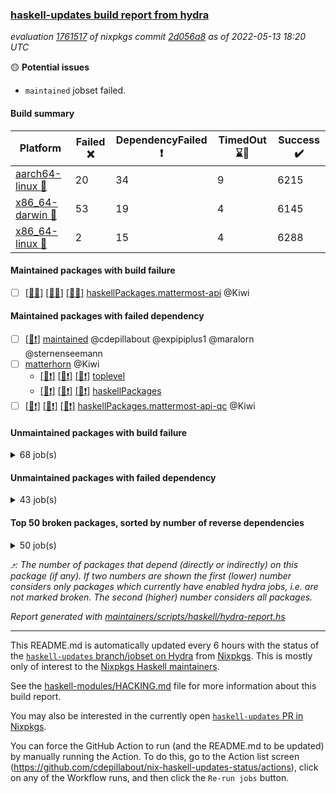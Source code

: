 ### [haskell-updates build report from hydra](https://hydra.nixos.org/jobset/nixpkgs/haskell-updates)
*evaluation [1761517](https://hydra.nixos.org/eval/1761517) of nixpkgs commit [2d056a8](https://github.com/NixOS/nixpkgs/commits/2d056a8d999d65f206b7267bbd6311479fd85498) as of 2022-05-13 18:20 UTC*

:yellow_circle: **Potential issues**
  * `maintained` jobset failed.

#### Build summary

 | Platform | Failed :x: | DependencyFailed :heavy_exclamation_mark: | TimedOut :hourglass::no_entry_sign: | Success :heavy_check_mark: | 
 | --- | --- | --- | --- | --- | 
 | [aarch64-linux :iphone:](https://hydra.nixos.org/eval/1761517?filter=.aarch64-linux) | 20 | 34 | 9 | 6215 | 
 | [x86_64-darwin :apple:](https://hydra.nixos.org/eval/1761517?filter=.x86_64-darwin) | 53 | 19 | 4 | 6145 | 
 | [x86_64-linux :penguin:](https://hydra.nixos.org/eval/1761517?filter=.x86_64-linux) | 2 | 15 | 4 | 6288 | 
#### Maintained packages with build failure
- [ ] [[:iphone::x:]](https://hydra.nixos.org/build/176338154) [[:apple::x:]](https://hydra.nixos.org/build/176332888) [[:penguin::x:]](https://hydra.nixos.org/build/176332637) [haskellPackages.mattermost-api](https://hydra.nixos.org/eval/1761517?filter=haskellPackages.mattermost-api) @Kiwi
#### Maintained packages with failed dependency
- [ ] [[:penguin::heavy_exclamation_mark:]](https://hydra.nixos.org/build/176672792) [maintained](https://hydra.nixos.org/eval/1761517?filter=maintained) @cdepillabout @expipiplus1 @maralorn @sternenseemann
- [ ] [matterhorn](https://hydra.nixos.org/eval/1761517?filter=matterhorn) @Kiwi
  - [[:iphone::heavy_exclamation_mark:]](https://hydra.nixos.org/build/176340840) [[:apple::heavy_exclamation_mark:]](https://hydra.nixos.org/build/176347410) [[:penguin::heavy_exclamation_mark:]](https://hydra.nixos.org/build/176332460) [toplevel](https://hydra.nixos.org/eval/1761517?filter=matterhorn)
  - [[:iphone::heavy_exclamation_mark:]](https://hydra.nixos.org/build/176347586) [[:apple::heavy_exclamation_mark:]](https://hydra.nixos.org/build/176331063) [[:penguin::heavy_exclamation_mark:]](https://hydra.nixos.org/build/176336814) [haskellPackages](https://hydra.nixos.org/eval/1761517?filter=haskellPackages.matterhorn)
- [ ] [[:iphone::heavy_exclamation_mark:]](https://hydra.nixos.org/build/176341316) [[:apple::heavy_exclamation_mark:]](https://hydra.nixos.org/build/176338398) [[:penguin::heavy_exclamation_mark:]](https://hydra.nixos.org/build/176346340) [haskellPackages.mattermost-api-qc](https://hydra.nixos.org/eval/1761517?filter=haskellPackages.mattermost-api-qc) @Kiwi
#### Unmaintained packages with build failure
<details><summary>68 job(s) </summary>

- [ ] [[:iphone::x:]](https://hydra.nixos.org/build/176338807) [[:apple::heavy_check_mark:]](https://hydra.nixos.org/build/176337766) [[:penguin::heavy_check_mark:]](https://hydra.nixos.org/build/176336810) [haskellPackages.OrderedBits](https://hydra.nixos.org/eval/1761517?filter=haskellPackages.OrderedBits)  :arrow_heading_up: 5 | 36
- [ ] [[:iphone::x:]](https://hydra.nixos.org/build/176336615) [[:apple::heavy_check_mark:]](https://hydra.nixos.org/build/176342941) [[:penguin::heavy_check_mark:]](https://hydra.nixos.org/build/176339732) [haskellPackages.hw-json-simd](https://hydra.nixos.org/eval/1761517?filter=haskellPackages.hw-json-simd)  :arrow_heading_up: 2 | 8
- [ ] [[:iphone::x:]](https://hydra.nixos.org/build/176342863) [[:apple::heavy_check_mark:]](https://hydra.nixos.org/build/176343991) [[:penguin::heavy_check_mark:]](https://hydra.nixos.org/build/176348536) [haskellPackages.hw-simd](https://hydra.nixos.org/eval/1761517?filter=haskellPackages.hw-simd)  :arrow_heading_up: 2 | 8
- [ ] [[:iphone::x:]](https://hydra.nixos.org/build/176340275) [[:apple::heavy_check_mark:]](https://hydra.nixos.org/build/176332099) [[:penguin::heavy_check_mark:]](https://hydra.nixos.org/build/176340029) [haskellPackages.quic](https://hydra.nixos.org/eval/1761517?filter=haskellPackages.quic)  :arrow_heading_up: 2 | 2
- [ ] [[:iphone::x:]](https://hydra.nixos.org/build/176330055) [[:apple::heavy_check_mark:]](https://hydra.nixos.org/build/176347549) [[:penguin::heavy_check_mark:]](https://hydra.nixos.org/build/176345094) [haskellPackages.freetype2](https://hydra.nixos.org/eval/1761517?filter=haskellPackages.freetype2)  :arrow_heading_up: 1 | 8
- [ ] [[:iphone::heavy_check_mark:]](https://hydra.nixos.org/build/176342291) [[:apple::x:]](https://hydra.nixos.org/build/176340114) [[:penguin::heavy_check_mark:]](https://hydra.nixos.org/build/176339691) [haskellPackages.free-vector-spaces](https://hydra.nixos.org/eval/1761517?filter=haskellPackages.free-vector-spaces)  :arrow_heading_up: 1 | 7
- [ ] [[:iphone::x:]](https://hydra.nixos.org/build/176339772) [[:apple::heavy_check_mark:]](https://hydra.nixos.org/build/176340905) [[:penguin::heavy_check_mark:]](https://hydra.nixos.org/build/176334693) [haskellPackages.long-double](https://hydra.nixos.org/eval/1761517?filter=haskellPackages.long-double)  :arrow_heading_up: 1 | 2
- [ ] [[:iphone::x:]](https://hydra.nixos.org/build/176344890) [[:apple::x:]](https://hydra.nixos.org/build/176348741) [[:penguin::heavy_check_mark:]](https://hydra.nixos.org/build/176333564) [haskellPackages.easytensor](https://hydra.nixos.org/eval/1761517?filter=haskellPackages.easytensor)  :arrow_heading_up: 1 | 1
- [ ] [[:iphone::heavy_check_mark:]](https://hydra.nixos.org/build/176338566) [[:apple::x:]](https://hydra.nixos.org/build/176333846) [[:penguin::heavy_check_mark:]](https://hydra.nixos.org/build/176338889) [haskellPackages.grab](https://hydra.nixos.org/eval/1761517?filter=haskellPackages.grab)  :arrow_heading_up: 1 | 1
- [ ] [[:iphone::heavy_check_mark:]](https://hydra.nixos.org/build/176347733) [[:apple::x:]](https://hydra.nixos.org/build/176331111) [[:penguin::heavy_check_mark:]](https://hydra.nixos.org/build/176333701) [haskellPackages.keep-alive](https://hydra.nixos.org/eval/1761517?filter=haskellPackages.keep-alive)  :arrow_heading_up: 1 | 1
- [ ] [[:iphone::x:]](https://hydra.nixos.org/build/176337639) [[:apple::heavy_check_mark:]](https://hydra.nixos.org/build/176333851) [[:penguin::heavy_check_mark:]](https://hydra.nixos.org/build/176340692) [haskellPackages.nlopt-haskell](https://hydra.nixos.org/eval/1761517?filter=haskellPackages.nlopt-haskell)  :arrow_heading_up: 1 | 1
- [ ] [[:iphone::x:]](https://hydra.nixos.org/build/176337848) [[:apple::heavy_check_mark:]](https://hydra.nixos.org/build/176335253) [[:penguin::heavy_check_mark:]](https://hydra.nixos.org/build/176343331) [haskellPackages.swisstable](https://hydra.nixos.org/eval/1761517?filter=haskellPackages.swisstable)  :arrow_heading_up: 1 | 1
- [ ] [[:iphone::x:]](https://hydra.nixos.org/build/176348238) [[:apple::heavy_check_mark:]](https://hydra.nixos.org/build/176345641) [[:penguin::heavy_check_mark:]](https://hydra.nixos.org/build/176339162) [haskellPackages.unicode-properties](https://hydra.nixos.org/eval/1761517?filter=haskellPackages.unicode-properties)  :arrow_heading_up: 1 | 1
- [ ] [[:iphone::heavy_check_mark:]](https://hydra.nixos.org/build/176346122) [[:apple::x:]](https://hydra.nixos.org/build/176347913) [[:penguin::heavy_check_mark:]](https://hydra.nixos.org/build/176346030) [haskellPackages.zip](https://hydra.nixos.org/eval/1761517?filter=haskellPackages.zip)  :arrow_heading_up: 0 | 5
- [ ] [[:iphone::heavy_check_mark:]](https://hydra.nixos.org/build/176337930) [[:apple::x:]](https://hydra.nixos.org/build/176334979) [[:penguin::heavy_check_mark:]](https://hydra.nixos.org/build/176332151) [haskellPackages.PyF](https://hydra.nixos.org/eval/1761517?filter=haskellPackages.PyF)  :arrow_heading_up: 0 | 4
- [ ] [[:iphone::heavy_check_mark:]](https://hydra.nixos.org/build/176346341) [[:apple::x:]](https://hydra.nixos.org/build/176337638) [[:penguin::heavy_check_mark:]](https://hydra.nixos.org/build/176344418) [haskellPackages.hmidi](https://hydra.nixos.org/eval/1761517?filter=haskellPackages.hmidi)  :arrow_heading_up: 0 | 4
- [ ] [[:iphone::heavy_check_mark:]](https://hydra.nixos.org/build/176332834) [[:apple::x:]](https://hydra.nixos.org/build/176340336) [[:penguin::heavy_check_mark:]](https://hydra.nixos.org/build/176340177) [haskellPackages.posix-socket](https://hydra.nixos.org/eval/1761517?filter=haskellPackages.posix-socket)  :arrow_heading_up: 0 | 2
- [ ] [[:iphone::heavy_check_mark:]](https://hydra.nixos.org/build/176330938) [[:apple::x:]](https://hydra.nixos.org/build/176347175) [[:penguin::heavy_check_mark:]](https://hydra.nixos.org/build/176336603) [haskellPackages.gi-gdkx11](https://hydra.nixos.org/eval/1761517?filter=haskellPackages.gi-gdkx11)  :arrow_heading_up: 0 | 1
- [ ] [[:iphone::heavy_check_mark:]](https://hydra.nixos.org/build/176339302) [[:apple::x:]](https://hydra.nixos.org/build/176345268) [[:penguin::heavy_check_mark:]](https://hydra.nixos.org/build/176341023) [haskellPackages.hamid](https://hydra.nixos.org/eval/1761517?filter=haskellPackages.hamid)  :arrow_heading_up: 0 | 1
- [ ] [[:iphone::heavy_check_mark:]](https://hydra.nixos.org/build/176340032) [[:apple::x:]](https://hydra.nixos.org/build/176333290) [[:penguin::heavy_check_mark:]](https://hydra.nixos.org/build/176348580) [haskellPackages.hmatrix-morpheus](https://hydra.nixos.org/eval/1761517?filter=haskellPackages.hmatrix-morpheus)  :arrow_heading_up: 0 | 1
- [ ] [[:iphone::heavy_check_mark:]](https://hydra.nixos.org/build/176331526) [[:apple::x:]](https://hydra.nixos.org/build/176338473) [[:penguin::heavy_check_mark:]](https://hydra.nixos.org/build/176334343) [haskellPackages.huckleberry](https://hydra.nixos.org/eval/1761517?filter=haskellPackages.huckleberry)  :arrow_heading_up: 0 | 1
- [ ] [[:iphone::heavy_check_mark:]](https://hydra.nixos.org/build/176346325) [[:apple::x:]](https://hydra.nixos.org/build/176346937) [[:penguin::heavy_check_mark:]](https://hydra.nixos.org/build/176344667) [haskellPackages.openal-ffi](https://hydra.nixos.org/eval/1761517?filter=haskellPackages.openal-ffi)  :arrow_heading_up: 0 | 1
- [ ] [[:iphone::x:]](https://hydra.nixos.org/build/176337762) [[:apple::heavy_check_mark:]](https://hydra.nixos.org/build/176343438) [[:penguin::heavy_check_mark:]](https://hydra.nixos.org/build/176346615) [haskellPackages.picosat](https://hydra.nixos.org/eval/1761517?filter=haskellPackages.picosat)  :arrow_heading_up: 0 | 1
- [ ] [[:iphone::heavy_check_mark:]](https://hydra.nixos.org/build/176338184) [[:apple::x:]](https://hydra.nixos.org/build/176340286) [[:penguin::heavy_check_mark:]](https://hydra.nixos.org/build/176344753) [haskellPackages.select](https://hydra.nixos.org/eval/1761517?filter=haskellPackages.select)  :arrow_heading_up: 0 | 1
- [ ] [[:iphone::heavy_check_mark:]](https://hydra.nixos.org/build/176341842) [[:apple::x:]](https://hydra.nixos.org/build/176333495) [[:penguin::heavy_check_mark:]](https://hydra.nixos.org/build/176335523) [haskellPackages.sysinfo](https://hydra.nixos.org/eval/1761517?filter=haskellPackages.sysinfo)  :arrow_heading_up: 0 | 1
- [ ] [[:iphone::heavy_check_mark:]](https://hydra.nixos.org/build/176342381) [[:apple::x:]](https://hydra.nixos.org/build/176341508) [[:penguin::heavy_check_mark:]](https://hydra.nixos.org/build/176347263) [haskellPackages.FractalArt](https://hydra.nixos.org/eval/1761517?filter=haskellPackages.FractalArt) 
- [ ] [[:iphone::x:]](https://hydra.nixos.org/build/176336854) [[:apple::heavy_check_mark:]](https://hydra.nixos.org/build/176348041) [[:penguin::heavy_check_mark:]](https://hydra.nixos.org/build/176337348) [haskellPackages.HsASA](https://hydra.nixos.org/eval/1761517?filter=haskellPackages.HsASA) 
- [ ] [[:iphone::hourglass::no_entry_sign:]](https://hydra.nixos.org/build/176347303) [[:apple::x:]](https://hydra.nixos.org/build/176334551) [[:penguin::hourglass::no_entry_sign:]](https://hydra.nixos.org/build/176339119) [haskellPackages.bindings-common](https://hydra.nixos.org/eval/1761517?filter=haskellPackages.bindings-common) 
- [ ] [[:iphone::heavy_check_mark:]](https://hydra.nixos.org/build/176341973) [[:apple::x:]](https://hydra.nixos.org/build/176333812) [[:penguin::heavy_check_mark:]](https://hydra.nixos.org/build/176346814) [haskellPackages.chiphunk](https://hydra.nixos.org/eval/1761517?filter=haskellPackages.chiphunk) 
- [ ] [[:iphone::x:]](https://hydra.nixos.org/build/176330734) [[:apple::heavy_check_mark:]](https://hydra.nixos.org/build/176330819) [[:penguin::heavy_check_mark:]](https://hydra.nixos.org/build/176334713) [haskellPackages.comfort-fftw](https://hydra.nixos.org/eval/1761517?filter=haskellPackages.comfort-fftw) 
- [ ] [[:iphone::heavy_check_mark:]](https://hydra.nixos.org/build/176331520) [[:apple::x:]](https://hydra.nixos.org/build/176337597) [[:penguin::heavy_check_mark:]](https://hydra.nixos.org/build/176337305) [haskellPackages.diskhash](https://hydra.nixos.org/eval/1761517?filter=haskellPackages.diskhash) 
- [ ] [[:iphone::heavy_check_mark:]](https://hydra.nixos.org/build/176341967) [[:apple::x:]](https://hydra.nixos.org/build/176347698) [[:penguin::heavy_check_mark:]](https://hydra.nixos.org/build/176344188) [haskellPackages.epub-tools](https://hydra.nixos.org/eval/1761517?filter=haskellPackages.epub-tools) 
- [ ] [[:iphone::heavy_check_mark:]](https://hydra.nixos.org/build/176344993) [[:apple::x:]](https://hydra.nixos.org/build/176345873) [[:penguin::heavy_check_mark:]](https://hydra.nixos.org/build/176333987) [haskellPackages.fudgets](https://hydra.nixos.org/eval/1761517?filter=haskellPackages.fudgets) 
- [ ] [[:iphone::heavy_check_mark:]](https://hydra.nixos.org/build/176329749) [[:apple::x:]](https://hydra.nixos.org/build/176334468) [[:penguin::heavy_check_mark:]](https://hydra.nixos.org/build/176341905) [haskellPackages.gerrit](https://hydra.nixos.org/eval/1761517?filter=haskellPackages.gerrit) 
- [ ] [[:iphone::heavy_check_mark:]](https://hydra.nixos.org/build/176336234) [[:apple::x:]](https://hydra.nixos.org/build/176344396) [[:penguin::heavy_check_mark:]](https://hydra.nixos.org/build/176343033) [haskellPackages.ghc-gc-hook](https://hydra.nixos.org/eval/1761517?filter=haskellPackages.ghc-gc-hook) 
- [ ] [[:apple::x:]](https://hydra.nixos.org/build/176336664) [haskellPackages.gi-gtkosxapplication](https://hydra.nixos.org/eval/1761517?filter=haskellPackages.gi-gtkosxapplication) 
- [ ] [[:iphone::x:]](https://hydra.nixos.org/build/176330346) [[:penguin::heavy_check_mark:]](https://hydra.nixos.org/build/176345893) [haskellPackages.gnome-keyring](https://hydra.nixos.org/eval/1761517?filter=haskellPackages.gnome-keyring) 
- [ ] [[:apple::x:]](https://hydra.nixos.org/build/176346874) [haskellPackages.gtk-mac-integration](https://hydra.nixos.org/eval/1761517?filter=haskellPackages.gtk-mac-integration) 
- [ ] [[:iphone::heavy_check_mark:]](https://hydra.nixos.org/build/176340717) [[:apple::x:]](https://hydra.nixos.org/build/176334425) [[:penguin::heavy_check_mark:]](https://hydra.nixos.org/build/176344446) [haskellPackages.gtk-traymanager](https://hydra.nixos.org/eval/1761517?filter=haskellPackages.gtk-traymanager) 
- [ ] [[:apple::x:]](https://hydra.nixos.org/build/176330084) [haskellPackages.gtk3-mac-integration](https://hydra.nixos.org/eval/1761517?filter=haskellPackages.gtk3-mac-integration) 
- [ ] [[:iphone::heavy_check_mark:]](https://hydra.nixos.org/build/176337728) [[:apple::x:]](https://hydra.nixos.org/build/176345789) [[:penguin::heavy_check_mark:]](https://hydra.nixos.org/build/176332039) [haskellPackages.hid](https://hydra.nixos.org/eval/1761517?filter=haskellPackages.hid) 
- [ ] [[:iphone::heavy_check_mark:]](https://hydra.nixos.org/build/176341980) [[:apple::x:]](https://hydra.nixos.org/build/176331213) [[:penguin::heavy_check_mark:]](https://hydra.nixos.org/build/176332932) [haskellPackages.hinotify-conduit](https://hydra.nixos.org/eval/1761517?filter=haskellPackages.hinotify-conduit) 
- [ ] [[:iphone::heavy_check_mark:]](https://hydra.nixos.org/build/176338675) [[:apple::x:]](https://hydra.nixos.org/build/176345353) [[:penguin::heavy_check_mark:]](https://hydra.nixos.org/build/176346249) [haskellPackages.hsshellscript](https://hydra.nixos.org/eval/1761517?filter=haskellPackages.hsshellscript) 
- [ ] [[:iphone::heavy_check_mark:]](https://hydra.nixos.org/build/176334229) [[:apple::x:]](https://hydra.nixos.org/build/176346509) [[:penguin::heavy_check_mark:]](https://hydra.nixos.org/build/176343443) [haskellPackages.hssourceinfo](https://hydra.nixos.org/eval/1761517?filter=haskellPackages.hssourceinfo) 
- [ ] [[:iphone::heavy_check_mark:]](https://hydra.nixos.org/build/176342150) [[:apple::x:]](https://hydra.nixos.org/build/176346933) [[:penguin::heavy_check_mark:]](https://hydra.nixos.org/build/176347690) [haskellPackages.ipcvar](https://hydra.nixos.org/eval/1761517?filter=haskellPackages.ipcvar) 
- [ ] [[:iphone::x:]](https://hydra.nixos.org/build/176343336) [[:apple::heavy_check_mark:]](https://hydra.nixos.org/build/176341289) [[:penguin::heavy_check_mark:]](https://hydra.nixos.org/build/176334886) [haskellPackages.jammittools](https://hydra.nixos.org/eval/1761517?filter=haskellPackages.jammittools) 
- [ ] [[:apple::x:]](https://hydra.nixos.org/build/176330329) [haskellPackages.kqueue](https://hydra.nixos.org/eval/1761517?filter=haskellPackages.kqueue) 
- [ ] [[:iphone::heavy_check_mark:]](https://hydra.nixos.org/build/176336199) [[:apple::x:]](https://hydra.nixos.org/build/176338953) [[:penguin::heavy_check_mark:]](https://hydra.nixos.org/build/176344672) [haskellPackages.linux-framebuffer](https://hydra.nixos.org/eval/1761517?filter=haskellPackages.linux-framebuffer) 
- [ ] [[:iphone::x:]](https://hydra.nixos.org/build/176347450) [[:apple::x:]](https://hydra.nixos.org/build/176339087) [[:penguin::x:]](https://hydra.nixos.org/build/176342731) [haskellPackages.lucid2](https://hydra.nixos.org/eval/1761517?filter=haskellPackages.lucid2) 
- [ ] [[:iphone::heavy_check_mark:]](https://hydra.nixos.org/build/176347717) [[:apple::x:]](https://hydra.nixos.org/build/176343109) [[:penguin::heavy_check_mark:]](https://hydra.nixos.org/build/176334726) [haskellPackages.mediawiki2latex](https://hydra.nixos.org/eval/1761517?filter=haskellPackages.mediawiki2latex) 
- [ ] [[:iphone::heavy_check_mark:]](https://hydra.nixos.org/build/176337570) [[:apple::x:]](https://hydra.nixos.org/build/176334323) [[:penguin::heavy_check_mark:]](https://hydra.nixos.org/build/176336820) [haskellPackages.mercury-api](https://hydra.nixos.org/eval/1761517?filter=haskellPackages.mercury-api) 
- [ ] [[:iphone::heavy_check_mark:]](https://hydra.nixos.org/build/176331626) [[:apple::x:]](https://hydra.nixos.org/build/176329940) [[:penguin::heavy_check_mark:]](https://hydra.nixos.org/build/176332079) [haskellPackages.nano-cryptr](https://hydra.nixos.org/eval/1761517?filter=haskellPackages.nano-cryptr) 
- [ ] [[:iphone::heavy_check_mark:]](https://hydra.nixos.org/build/176347538) [[:apple::x:]](https://hydra.nixos.org/build/176330020) [[:penguin::heavy_check_mark:]](https://hydra.nixos.org/build/176332756) [haskellPackages.persistent-pagination](https://hydra.nixos.org/eval/1761517?filter=haskellPackages.persistent-pagination) 
- [ ] [[:iphone::heavy_check_mark:]](https://hydra.nixos.org/build/176334675) [[:apple::x:]](https://hydra.nixos.org/build/176334511) [[:penguin::heavy_check_mark:]](https://hydra.nixos.org/build/176347509) [haskellPackages.phatsort](https://hydra.nixos.org/eval/1761517?filter=haskellPackages.phatsort) 
- [ ] [[:iphone::heavy_check_mark:]](https://hydra.nixos.org/build/176334647) [[:apple::x:]](https://hydra.nixos.org/build/176335291) [[:penguin::heavy_check_mark:]](https://hydra.nixos.org/build/176335759) [haskellPackages.ping-wrapper](https://hydra.nixos.org/eval/1761517?filter=haskellPackages.ping-wrapper) 
- [ ] [[:iphone::heavy_check_mark:]](https://hydra.nixos.org/build/176338454) [[:apple::x:]](https://hydra.nixos.org/build/176334969) [[:penguin::heavy_check_mark:]](https://hydra.nixos.org/build/176338849) [haskellPackages.posix-timer](https://hydra.nixos.org/eval/1761517?filter=haskellPackages.posix-timer) 
- [ ] [[:iphone::heavy_check_mark:]](https://hydra.nixos.org/build/176343906) [[:apple::x:]](https://hydra.nixos.org/build/176345613) [[:penguin::heavy_check_mark:]](https://hydra.nixos.org/build/176338626) [haskellPackages.pthread](https://hydra.nixos.org/eval/1761517?filter=haskellPackages.pthread) 
- [ ] [[:iphone::x:]](https://hydra.nixos.org/build/176331229) [[:apple::heavy_check_mark:]](https://hydra.nixos.org/build/176347897) [[:penguin::heavy_check_mark:]](https://hydra.nixos.org/build/176333257) [haskellPackages.risc386](https://hydra.nixos.org/eval/1761517?filter=haskellPackages.risc386) 
- [ ] [[:iphone::heavy_check_mark:]](https://hydra.nixos.org/build/176337065) [[:apple::x:]](https://hydra.nixos.org/build/176337121) [[:penguin::heavy_check_mark:]](https://hydra.nixos.org/build/176330726) [haskellPackages.sfml-audio](https://hydra.nixos.org/eval/1761517?filter=haskellPackages.sfml-audio) 
- [ ] [[:iphone::heavy_check_mark:]](https://hydra.nixos.org/build/176336350) [[:apple::x:]](https://hydra.nixos.org/build/176346129) [[:penguin::heavy_check_mark:]](https://hydra.nixos.org/build/176336990) [haskellPackages.shared-memory](https://hydra.nixos.org/eval/1761517?filter=haskellPackages.shared-memory) 
- [ ] [[:iphone::hourglass::no_entry_sign:]](https://hydra.nixos.org/build/176347026) [[:apple::x:]](https://hydra.nixos.org/build/176339825) [[:penguin::heavy_check_mark:]](https://hydra.nixos.org/build/176334336) [haskellPackages.skews](https://hydra.nixos.org/eval/1761517?filter=haskellPackages.skews) 
- [ ] [[:iphone::x:]](https://hydra.nixos.org/build/176342609) [[:apple::x:]](https://hydra.nixos.org/build/176330308) [[:penguin::heavy_check_mark:]](https://hydra.nixos.org/build/176337018) [haskellPackages.slugify](https://hydra.nixos.org/eval/1761517?filter=haskellPackages.slugify) 
- [ ] [[:iphone::heavy_check_mark:]](https://hydra.nixos.org/build/176337742) [[:apple::x:]](https://hydra.nixos.org/build/176333285) [[:penguin::heavy_check_mark:]](https://hydra.nixos.org/build/176342097) [haskellPackages.tailfile-hinotify](https://hydra.nixos.org/eval/1761517?filter=haskellPackages.tailfile-hinotify) 
- [ ] [[:iphone::x:]](https://hydra.nixos.org/build/176346655) [[:apple::heavy_check_mark:]](https://hydra.nixos.org/build/176340440) [[:penguin::heavy_check_mark:]](https://hydra.nixos.org/build/176339569) [haskellPackages.wiringPi](https://hydra.nixos.org/eval/1761517?filter=haskellPackages.wiringPi) 
- [ ] [[:iphone::heavy_check_mark:]](https://hydra.nixos.org/build/176337886) [[:apple::x:]](https://hydra.nixos.org/build/176347804) [[:penguin::heavy_check_mark:]](https://hydra.nixos.org/build/176340435) [haskellPackages.xmonad-utils](https://hydra.nixos.org/eval/1761517?filter=haskellPackages.xmonad-utils) 
- [ ] [[:iphone::heavy_check_mark:]](https://hydra.nixos.org/build/176336504) [[:apple::x:]](https://hydra.nixos.org/build/176343101) [[:penguin::heavy_check_mark:]](https://hydra.nixos.org/build/176332710) [haskellPackages.yoga](https://hydra.nixos.org/eval/1761517?filter=haskellPackages.yoga) 
- [ ] [[:iphone::heavy_check_mark:]](https://hydra.nixos.org/build/176332978) [[:apple::x:]](https://hydra.nixos.org/build/176336523) [[:penguin::heavy_check_mark:]](https://hydra.nixos.org/build/176340266) [haskellPackages.zot](https://hydra.nixos.org/eval/1761517?filter=haskellPackages.zot) 
- [ ] [[:iphone::heavy_check_mark:]](https://hydra.nixos.org/build/176348655) [[:apple::x:]](https://hydra.nixos.org/build/176348163) [[:penguin::heavy_check_mark:]](https://hydra.nixos.org/build/176347600) [haskellPackages.zxcvbn-c](https://hydra.nixos.org/eval/1761517?filter=haskellPackages.zxcvbn-c) 
</details>

#### Unmaintained packages with failed dependency
<details><summary>43 job(s) </summary>

- [ ] [[:iphone::heavy_exclamation_mark:]](https://hydra.nixos.org/build/176346264) [[:apple::heavy_check_mark:]](https://hydra.nixos.org/build/176336498) [[:penguin::heavy_check_mark:]](https://hydra.nixos.org/build/176346018) [haskellPackages.PrimitiveArray](https://hydra.nixos.org/eval/1761517?filter=haskellPackages.PrimitiveArray)  :arrow_heading_up: 4 | 35
- [ ] [[:iphone::heavy_exclamation_mark:]](https://hydra.nixos.org/build/176346769) [[:apple::heavy_check_mark:]](https://hydra.nixos.org/build/176329812) [[:penguin::heavy_check_mark:]](https://hydra.nixos.org/build/176337196) [haskellPackages.BiobaseTypes](https://hydra.nixos.org/eval/1761517?filter=haskellPackages.BiobaseTypes)  :arrow_heading_up: 3 | 21
- [ ] [[:iphone::heavy_exclamation_mark:]](https://hydra.nixos.org/build/176347869) [[:apple::heavy_check_mark:]](https://hydra.nixos.org/build/176330168) [[:penguin::heavy_check_mark:]](https://hydra.nixos.org/build/176341425) [haskellPackages.BiobaseENA](https://hydra.nixos.org/eval/1761517?filter=haskellPackages.BiobaseENA)  :arrow_heading_up: 1 | 18
- [ ] [hoogle](https://hydra.nixos.org/eval/1761517?filter=hoogle)  :arrow_heading_up: 1 | 2
  - [[:iphone::heavy_check_mark:]](https://hydra.nixos.org/build/176337463) [[:apple::heavy_check_mark:]](https://hydra.nixos.org/build/176347915) [[:penguin::heavy_check_mark:]](https://hydra.nixos.org/build/176331586) [haskell.packages.ghc8107](https://hydra.nixos.org/eval/1761517?filter=haskell.packages.ghc8107.hoogle)
  - [[:iphone::heavy_check_mark:]](https://hydra.nixos.org/build/176464798) [[:apple::heavy_check_mark:]](https://hydra.nixos.org/build/176464764) [[:penguin::heavy_check_mark:]](https://hydra.nixos.org/build/176464745) [haskell.packages.ghc884](https://hydra.nixos.org/eval/1761517?filter=haskell.packages.ghc884.hoogle)
  - [[:iphone::heavy_check_mark:]](https://hydra.nixos.org/build/176342245) [[:apple::heavy_check_mark:]](https://hydra.nixos.org/build/176340339) [[:penguin::heavy_check_mark:]](https://hydra.nixos.org/build/176343190) [haskell.packages.ghc902](https://hydra.nixos.org/eval/1761517?filter=haskell.packages.ghc902.hoogle)
  - [[:iphone::heavy_exclamation_mark:]](https://hydra.nixos.org/build/176330856) [[:apple::heavy_check_mark:]](https://hydra.nixos.org/build/176345185) [[:penguin::heavy_check_mark:]](https://hydra.nixos.org/build/176339915) [haskell.packages.ghc922](https://hydra.nixos.org/eval/1761517?filter=haskell.packages.ghc922.hoogle)
  - [[:iphone::heavy_check_mark:]](https://hydra.nixos.org/build/176335502) [[:apple::heavy_check_mark:]](https://hydra.nixos.org/build/176339420) [[:penguin::heavy_check_mark:]](https://hydra.nixos.org/build/176335559) [haskellPackages](https://hydra.nixos.org/eval/1761517?filter=haskellPackages.hoogle)
- [ ] [[:iphone::heavy_exclamation_mark:]](https://hydra.nixos.org/build/176464782) [[:penguin::heavy_exclamation_mark:]](https://hydra.nixos.org/build/176464760) [haskellPackages.hbro](https://hydra.nixos.org/eval/1761517?filter=haskellPackages.hbro)  :arrow_heading_up: 1 | 1
- [ ] [[:iphone::heavy_exclamation_mark:]](https://hydra.nixos.org/build/176334310) [[:apple::heavy_check_mark:]](https://hydra.nixos.org/build/176345440) [[:penguin::heavy_check_mark:]](https://hydra.nixos.org/build/176341064) [haskellPackages.http3](https://hydra.nixos.org/eval/1761517?filter=haskellPackages.http3)  :arrow_heading_up: 1 | 1
- [ ] [[:iphone::hourglass::no_entry_sign:]](https://hydra.nixos.org/build/176329967) [[:apple::heavy_exclamation_mark:]](https://hydra.nixos.org/build/176338927) [[:penguin::heavy_check_mark:]](https://hydra.nixos.org/build/176343872) [haskellPackages.wss-client](https://hydra.nixos.org/eval/1761517?filter=haskellPackages.wss-client)  :arrow_heading_up: 1 | 1
- [ ] [[:iphone::heavy_exclamation_mark:]](https://hydra.nixos.org/build/176345460) [[:apple::heavy_check_mark:]](https://hydra.nixos.org/build/176345192) [[:penguin::heavy_check_mark:]](https://hydra.nixos.org/build/176335251) [haskellPackages.BiobaseXNA](https://hydra.nixos.org/eval/1761517?filter=haskellPackages.BiobaseXNA)  :arrow_heading_up: 0 | 17
- [ ] [[:iphone::heavy_exclamation_mark:]](https://hydra.nixos.org/build/176330282) [[:apple::heavy_check_mark:]](https://hydra.nixos.org/build/176342869) [[:penguin::heavy_check_mark:]](https://hydra.nixos.org/build/176345671) [haskellPackages.hw-json-standard-cursor](https://hydra.nixos.org/eval/1761517?filter=haskellPackages.hw-json-standard-cursor)  :arrow_heading_up: 0 | 6
- [ ] [[:iphone::heavy_exclamation_mark:]](https://hydra.nixos.org/build/176345215) [[:apple::heavy_check_mark:]](https://hydra.nixos.org/build/176339763) [[:penguin::heavy_check_mark:]](https://hydra.nixos.org/build/176345114) [haskellPackages.hw-json-simple-cursor](https://hydra.nixos.org/eval/1761517?filter=haskellPackages.hw-json-simple-cursor)  :arrow_heading_up: 0 | 4
- [ ] [[:iphone::heavy_exclamation_mark:]](https://hydra.nixos.org/build/176329770) [[:apple::heavy_check_mark:]](https://hydra.nixos.org/build/176333937) [[:penguin::heavy_check_mark:]](https://hydra.nixos.org/build/176336111) [haskellPackages.BiobaseFasta](https://hydra.nixos.org/eval/1761517?filter=haskellPackages.BiobaseFasta)  :arrow_heading_up: 0 | 3
- [ ] [[:iphone::heavy_exclamation_mark:]](https://hydra.nixos.org/build/176345829) [[:apple::heavy_check_mark:]](https://hydra.nixos.org/build/176339056) [[:penguin::heavy_check_mark:]](https://hydra.nixos.org/build/176338723) [haskellPackages.hw-dsv](https://hydra.nixos.org/eval/1761517?filter=haskellPackages.hw-dsv)  :arrow_heading_up: 0 | 3
- [ ] [[:iphone::heavy_check_mark:]](https://hydra.nixos.org/build/176331204) [[:apple::heavy_exclamation_mark:]](https://hydra.nixos.org/build/176342579) [[:penguin::heavy_check_mark:]](https://hydra.nixos.org/build/176348262) [haskellPackages.dde](https://hydra.nixos.org/eval/1761517?filter=haskellPackages.dde)  :arrow_heading_up: 0 | 1
- [ ] [[:iphone::heavy_exclamation_mark:]](https://hydra.nixos.org/build/176343639) [[:apple::heavy_exclamation_mark:]](https://hydra.nixos.org/build/176343662) [[:penguin::heavy_exclamation_mark:]](https://hydra.nixos.org/build/176330696) [haskellPackages.GuiHaskell](https://hydra.nixos.org/eval/1761517?filter=haskellPackages.GuiHaskell) 
- [ ] [[:iphone::heavy_exclamation_mark:]](https://hydra.nixos.org/build/176337362) [[:apple::heavy_exclamation_mark:]](https://hydra.nixos.org/build/176343048) [[:penguin::heavy_exclamation_mark:]](https://hydra.nixos.org/build/176346936) [haskellPackages.HPlot](https://hydra.nixos.org/eval/1761517?filter=haskellPackages.HPlot) 
- [ ] [[:iphone::heavy_exclamation_mark:]](https://hydra.nixos.org/build/176345566) [[:apple::heavy_check_mark:]](https://hydra.nixos.org/build/176346173) [[:penguin::heavy_check_mark:]](https://hydra.nixos.org/build/176334727) [haskellPackages.align-audio](https://hydra.nixos.org/eval/1761517?filter=haskellPackages.align-audio) 
- [ ] [[:iphone::heavy_exclamation_mark:]](https://hydra.nixos.org/build/176332536) [[:apple::heavy_exclamation_mark:]](https://hydra.nixos.org/build/176348242) [[:penguin::heavy_exclamation_mark:]](https://hydra.nixos.org/build/176339894) [haskellPackages.bluetile](https://hydra.nixos.org/eval/1761517?filter=haskellPackages.bluetile) 
- [ ] [[:iphone::heavy_exclamation_mark:]](https://hydra.nixos.org/build/176344106) [[:apple::heavy_exclamation_mark:]](https://hydra.nixos.org/build/176340142) [[:penguin::heavy_check_mark:]](https://hydra.nixos.org/build/176341876) [haskellPackages.easytensor-vulkan](https://hydra.nixos.org/eval/1761517?filter=haskellPackages.easytensor-vulkan) 
- [ ] [[:iphone::heavy_exclamation_mark:]](https://hydra.nixos.org/build/176335516) [[:apple::heavy_exclamation_mark:]](https://hydra.nixos.org/build/176345911) [[:penguin::heavy_exclamation_mark:]](https://hydra.nixos.org/build/176341429) [haskellPackages.gladexml-accessor](https://hydra.nixos.org/eval/1761517?filter=haskellPackages.gladexml-accessor) 
- [ ] [[:iphone::heavy_check_mark:]](https://hydra.nixos.org/build/176331869) [[:apple::heavy_exclamation_mark:]](https://hydra.nixos.org/build/176339187) [[:penguin::heavy_check_mark:]](https://hydra.nixos.org/build/176339113) [haskellPackages.grab-form](https://hydra.nixos.org/eval/1761517?filter=haskellPackages.grab-form) 
- [ ] [[:iphone::heavy_exclamation_mark:]](https://hydra.nixos.org/build/176331013) [[:apple::heavy_exclamation_mark:]](https://hydra.nixos.org/build/176340786) [[:penguin::heavy_exclamation_mark:]](https://hydra.nixos.org/build/176345562) [haskellPackages.gtk2hs-cast-glade](https://hydra.nixos.org/eval/1761517?filter=haskellPackages.gtk2hs-cast-glade) 
- [ ] [[:iphone::heavy_exclamation_mark:]](https://hydra.nixos.org/build/176331368) [[:apple::heavy_check_mark:]](https://hydra.nixos.org/build/176330644) [[:penguin::heavy_check_mark:]](https://hydra.nixos.org/build/176332911) [haskellPackages.harfbuzz-pure](https://hydra.nixos.org/eval/1761517?filter=haskellPackages.harfbuzz-pure) 
- [ ] [[:iphone::heavy_exclamation_mark:]](https://hydra.nixos.org/build/176464786) [[:penguin::heavy_exclamation_mark:]](https://hydra.nixos.org/build/176464774) [haskellPackages.hbro-contrib](https://hydra.nixos.org/eval/1761517?filter=haskellPackages.hbro-contrib) 
- [ ] [[:iphone::heavy_exclamation_mark:]](https://hydra.nixos.org/build/176345970) [[:apple::heavy_check_mark:]](https://hydra.nixos.org/build/176332859) [[:penguin::heavy_check_mark:]](https://hydra.nixos.org/build/176334707) [haskellPackages.hmatrix-nlopt](https://hydra.nixos.org/eval/1761517?filter=haskellPackages.hmatrix-nlopt) 
- [ ] [[:iphone::heavy_exclamation_mark:]](https://hydra.nixos.org/build/176343470) [[:apple::heavy_check_mark:]](https://hydra.nixos.org/build/176344130) [[:penguin::heavy_check_mark:]](https://hydra.nixos.org/build/176345782) [haskellPackages.hs-swisstable-hashtables-class](https://hydra.nixos.org/eval/1761517?filter=haskellPackages.hs-swisstable-hashtables-class) 
- [ ] [[:iphone::heavy_exclamation_mark:]](https://hydra.nixos.org/build/176341946) [[:apple::heavy_exclamation_mark:]](https://hydra.nixos.org/build/176335481) [[:penguin::heavy_exclamation_mark:]](https://hydra.nixos.org/build/176346915) [haskellPackages.hstzaar](https://hydra.nixos.org/eval/1761517?filter=haskellPackages.hstzaar) 
- [ ] [[:iphone::heavy_exclamation_mark:]](https://hydra.nixos.org/build/176339974) [[:apple::heavy_check_mark:]](https://hydra.nixos.org/build/176344645) [[:penguin::heavy_check_mark:]](https://hydra.nixos.org/build/176333938) [haskellPackages.hw-simd-cli](https://hydra.nixos.org/eval/1761517?filter=haskellPackages.hw-simd-cli) 
- [ ] [[:iphone::heavy_exclamation_mark:]](https://hydra.nixos.org/build/176332364) [[:apple::heavy_exclamation_mark:]](https://hydra.nixos.org/build/176332867) [[:penguin::heavy_exclamation_mark:]](https://hydra.nixos.org/build/176345549) [haskellPackages.minesweeper](https://hydra.nixos.org/eval/1761517?filter=haskellPackages.minesweeper) 
- [ ] [[:iphone::hourglass::no_entry_sign:]](https://hydra.nixos.org/build/176338957) [[:apple::heavy_exclamation_mark:]](https://hydra.nixos.org/build/176336975) [[:penguin::heavy_check_mark:]](https://hydra.nixos.org/build/176341256) [haskellPackages.network-messagepack-rpc-websocket](https://hydra.nixos.org/eval/1761517?filter=haskellPackages.network-messagepack-rpc-websocket) 
- [ ] [[:iphone::heavy_exclamation_mark:]](https://hydra.nixos.org/build/176331210) [[:apple::heavy_exclamation_mark:]](https://hydra.nixos.org/build/176339165) [[:penguin::heavy_exclamation_mark:]](https://hydra.nixos.org/build/176335770) [haskellPackages.nymphaea](https://hydra.nixos.org/eval/1761517?filter=haskellPackages.nymphaea) 
- [ ] [[:iphone::heavy_check_mark:]](https://hydra.nixos.org/build/176331769) [[:apple::heavy_exclamation_mark:]](https://hydra.nixos.org/build/176340066) [[:penguin::heavy_check_mark:]](https://hydra.nixos.org/build/176332653) [haskellPackages.postgresql-replicant](https://hydra.nixos.org/eval/1761517?filter=haskellPackages.postgresql-replicant) 
- [ ] [[:iphone::heavy_exclamation_mark:]](https://hydra.nixos.org/build/176334518) [[:apple::heavy_exclamation_mark:]](https://hydra.nixos.org/build/176333868) [[:penguin::heavy_exclamation_mark:]](https://hydra.nixos.org/build/176342228) [haskellPackages.proplang](https://hydra.nixos.org/eval/1761517?filter=haskellPackages.proplang) 
- [ ] [[:iphone::heavy_exclamation_mark:]](https://hydra.nixos.org/build/176343549) [[:apple::heavy_check_mark:]](https://hydra.nixos.org/build/176331689) [[:penguin::heavy_check_mark:]](https://hydra.nixos.org/build/176345883) [haskellPackages.rounded-hw](https://hydra.nixos.org/eval/1761517?filter=haskellPackages.rounded-hw) 
- [ ] [[:iphone::heavy_exclamation_mark:]](https://hydra.nixos.org/build/176335627) [[:apple::heavy_exclamation_mark:]](https://hydra.nixos.org/build/176336707) [[:penguin::heavy_exclamation_mark:]](https://hydra.nixos.org/build/176347853) [haskellPackages.showdown](https://hydra.nixos.org/eval/1761517?filter=haskellPackages.showdown) 
- [ ] [[:iphone::heavy_exclamation_mark:]](https://hydra.nixos.org/build/176335066) [[:apple::heavy_check_mark:]](https://hydra.nixos.org/build/176335714) [[:penguin::heavy_check_mark:]](https://hydra.nixos.org/build/176336276) [haskellPackages.sound-collage](https://hydra.nixos.org/eval/1761517?filter=haskellPackages.sound-collage) 
- [ ] [[:iphone::heavy_exclamation_mark:]](https://hydra.nixos.org/build/176335281) [[:apple::heavy_check_mark:]](https://hydra.nixos.org/build/176345906) [[:penguin::heavy_check_mark:]](https://hydra.nixos.org/build/176347966) [haskellPackages.unicode-names](https://hydra.nixos.org/eval/1761517?filter=haskellPackages.unicode-names) 
- [ ] [[:iphone::heavy_exclamation_mark:]](https://hydra.nixos.org/build/176343188) [[:apple::heavy_check_mark:]](https://hydra.nixos.org/build/176330533) [[:penguin::heavy_check_mark:]](https://hydra.nixos.org/build/176345068) [haskellPackages.warp-quic](https://hydra.nixos.org/eval/1761517?filter=haskellPackages.warp-quic) 
- [ ] [[:iphone::heavy_check_mark:]](https://hydra.nixos.org/build/176341644) [[:apple::heavy_exclamation_mark:]](https://hydra.nixos.org/build/176347960) [[:penguin::heavy_check_mark:]](https://hydra.nixos.org/build/176332645) [haskellPackages.xbattbar](https://hydra.nixos.org/eval/1761517?filter=haskellPackages.xbattbar) 
</details>

#### Top 50 broken packages, sorted by number of reverse dependencies
<details><summary>50 job(s) </summary>

[amazonka-core](https://packdeps.haskellers.com/reverse/amazonka-core) :arrow_heading_up: 186  
[gogol-core](https://packdeps.haskellers.com/reverse/gogol-core) :arrow_heading_up: 184  
[haskell98](https://packdeps.haskellers.com/reverse/haskell98) :arrow_heading_up: 153  
[enumerator](https://packdeps.haskellers.com/reverse/enumerator) :arrow_heading_up: 56  
[util](https://packdeps.haskellers.com/reverse/util) :arrow_heading_up: 49  
[derive](https://packdeps.haskellers.com/reverse/derive) :arrow_heading_up: 48  
[amazonka](https://packdeps.haskellers.com/reverse/amazonka) :arrow_heading_up: 44  
[accelerate](https://packdeps.haskellers.com/reverse/accelerate) :arrow_heading_up: 42  
[parseargs](https://packdeps.haskellers.com/reverse/parseargs) :arrow_heading_up: 42  
[syb-with-class](https://packdeps.haskellers.com/reverse/syb-with-class) :arrow_heading_up: 42  
[MonadCatchIO-transformers](https://packdeps.haskellers.com/reverse/MonadCatchIO-transformers) :arrow_heading_up: 41  
[autodocodec](https://packdeps.haskellers.com/reverse/autodocodec) :arrow_heading_up: 33  
[data-lens](https://packdeps.haskellers.com/reverse/data-lens) :arrow_heading_up: 33  
[rank1dynamic](https://packdeps.haskellers.com/reverse/rank1dynamic) :arrow_heading_up: 33  
[distributed-static](https://packdeps.haskellers.com/reverse/distributed-static) :arrow_heading_up: 31  
[language-ecmascript](https://packdeps.haskellers.com/reverse/language-ecmascript) :arrow_heading_up: 31  
[distributed-process](https://packdeps.haskellers.com/reverse/distributed-process) :arrow_heading_up: 30  
[ip](https://packdeps.haskellers.com/reverse/ip) :arrow_heading_up: 29  
[iteratee](https://packdeps.haskellers.com/reverse/iteratee) :arrow_heading_up: 29  
[jmacro](https://packdeps.haskellers.com/reverse/jmacro) :arrow_heading_up: 29  
[validity-aeson](https://packdeps.haskellers.com/reverse/validity-aeson) :arrow_heading_up: 29  
[text-format](https://packdeps.haskellers.com/reverse/text-format) :arrow_heading_up: 28  
[autodocodec-schema](https://packdeps.haskellers.com/reverse/autodocodec-schema) :arrow_heading_up: 27  
[mmsyn3](https://packdeps.haskellers.com/reverse/mmsyn3) :arrow_heading_up: 27  
[autodocodec-yaml](https://packdeps.haskellers.com/reverse/autodocodec-yaml) :arrow_heading_up: 26  
[crypto-numbers](https://packdeps.haskellers.com/reverse/crypto-numbers) :arrow_heading_up: 26  
[either-unwrap](https://packdeps.haskellers.com/reverse/either-unwrap) :arrow_heading_up: 25  
[web-routes-th](https://packdeps.haskellers.com/reverse/web-routes-th) :arrow_heading_up: 24  
[crypto-pubkey](https://packdeps.haskellers.com/reverse/crypto-pubkey) :arrow_heading_up: 23  
[ixset-typed](https://packdeps.haskellers.com/reverse/ixset-typed) :arrow_heading_up: 23  
[sydtest](https://packdeps.haskellers.com/reverse/sydtest) :arrow_heading_up: 23  
[haskelldb](https://packdeps.haskellers.com/reverse/haskelldb) :arrow_heading_up: 22  
[wxdirect](https://packdeps.haskellers.com/reverse/wxdirect) :arrow_heading_up: 22  
[alg](https://packdeps.haskellers.com/reverse/alg) :arrow_heading_up: 21  
[amazonka-s3](https://packdeps.haskellers.com/reverse/amazonka-s3) :arrow_heading_up: 21  
[mmsyn2](https://packdeps.haskellers.com/reverse/mmsyn2) :arrow_heading_up: 21  
[userid](https://packdeps.haskellers.com/reverse/userid) :arrow_heading_up: 21  
[wxc](https://packdeps.haskellers.com/reverse/wxc) :arrow_heading_up: 21  
[biocore](https://packdeps.haskellers.com/reverse/biocore) :arrow_heading_up: 20  
[subG](https://packdeps.haskellers.com/reverse/subG) :arrow_heading_up: 20  
[wxcore](https://packdeps.haskellers.com/reverse/wxcore) :arrow_heading_up: 20  
[attoparsec-enumerator](https://packdeps.haskellers.com/reverse/attoparsec-enumerator) :arrow_heading_up: 19  
[bytestring-show](https://packdeps.haskellers.com/reverse/bytestring-show) :arrow_heading_up: 19  
[fay](https://packdeps.haskellers.com/reverse/fay) :arrow_heading_up: 19  
[harp](https://packdeps.haskellers.com/reverse/harp) :arrow_heading_up: 19  
[hsx2hs](https://packdeps.haskellers.com/reverse/hsx2hs) :arrow_heading_up: 19  
[ixset](https://packdeps.haskellers.com/reverse/ixset) :arrow_heading_up: 19  
[wx](https://packdeps.haskellers.com/reverse/wx) :arrow_heading_up: 19  
[asn1-data](https://packdeps.haskellers.com/reverse/asn1-data) :arrow_heading_up: 18  
[dbus-core](https://packdeps.haskellers.com/reverse/dbus-core) :arrow_heading_up: 18  
</details>


*:arrow_heading_up:: The number of packages that depend (directly or indirectly) on this package (if any). If two numbers are shown the first (lower) number considers only packages which currently have enabled hydra jobs, i.e. are not marked broken. The second (higher) number considers all packages.*

*Report generated with [maintainers/scripts/haskell/hydra-report.hs](https://github.com/NixOS/nixpkgs/blob/haskell-updates/maintainers/scripts/haskell/hydra-report.sh)*


----------------------------------------------------------------------

This README.md is automatically updated every 6 hours with the status of the
[`haskell-updates` branch/jobset on Hydra](https://hydra.nixos.org/jobset/nixpkgs/haskell-updates)
from [Nixpkgs](https://github.com/NixOS/nixpkgs).  This is mostly only of
interest to the [Nixpkgs Haskell maintainers](https://github.com/orgs/NixOS/teams/haskell).

See the
[haskell-modules/HACKING.md](https://github.com/NixOS/nixpkgs/blob/haskell-updates/pkgs/development/haskell-modules/HACKING.md)
file for more information about this build report.

You may also be interested in the currently open
[`haskell-updates` PR in Nixpkgs](https://github.com/nixos/nixpkgs/pulls?q=is%3Apr+is%3Aopen+head%3Ahaskell-updates).

You can force the GitHub Action to run (and the README.md to be updated) by
manually running the Action.  To do this, go to the Action list screen
(https://github.com/cdepillabout/nix-haskell-updates-status/actions),
click on any of the Workflow runs, and then click the `Re-run jobs` button.
